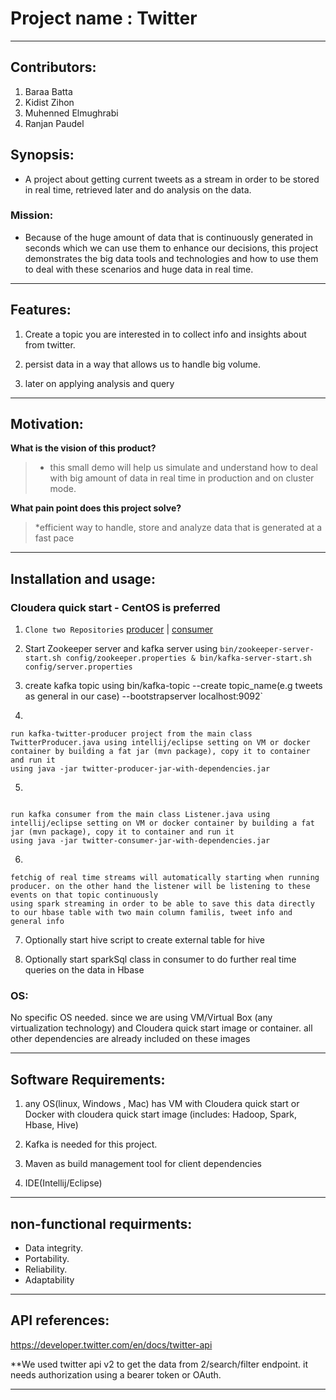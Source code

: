 
# Project name : Twitter

____

## Contributors:
1. Baraa Batta
2. Kidist Zihon
3. Muhenned Elmughrabi
4. Ranjan Paudel


## Synopsis:

* A project about getting current tweets as a stream in order to be stored in real time, retrieved later and do analysis on the data.

### Mission:

* Because of the huge amount of data that is continuously generated in seconds which we can use them to enhance our decisions, this project demonstrates the big data tools and technologies and how to use them to deal with these scenarios and huge data in real time.

___

## Features:

1. Create a topic you are interested in to collect info and insights about from twitter.

2. persist data in a way that allows us to handle big volume.

3. later on applying analysis and query

___


## Motivation:

**What is the vision of this product?**

> * this small demo will help us simulate and understand how to deal with big amount of data in real time in production and on cluster mode.


**What pain point does this project solve?**

> *efficient way to handle, store and analyze data that is generated at a fast pace

____


## Installation and usage:

### Cloudera quick start - CentOS is preferred

1. `Clone two Repositories` [producer](https://github.com/mhn998/kafka-twitter-producer) | [consumer](https://github.com/mhn998/kafka-spark-consumer)

2. Start Zookeeper server and kafka server using ```bin/zookeeper-server-start.sh config/zookeeper.properties & bin/kafka-server-start.sh config/server.properties ```


3. create kafka topic using bin/kafka-topic --create topic_name(e.g tweets as general in our case) --bootstrapserver localhost:9092`


4.
```
run kafka-twitter-producer project from the main class TwitterProducer.java using intellij/eclipse setting on VM or docker container by building a fat jar (mvn package), copy it to container and run it  
using java -jar twitter-producer-jar-with-dependencies.jar

```

5.
```

run kafka consumer from the main class Listener.java using intellij/eclipse setting on VM or docker container by building a fat jar (mvn package), copy it to container and run it 
using java -jar twitter-consumer-jar-with-dependencies.jar

```


6.
```
fetchig of real time streams will automatically starting when running producer. on the other hand the listener will be listening to these events on that topic continuously 
using spark streaming in order to be able to save this data directly to our hbase table with two main column familis, tweet info and general info

```

7. Optionally start hive script to create external table for hive

8. Optionally start sparkSql class in consumer to do further real time queries on the data in Hbase


### OS:
No specific OS needed. since we are using VM/Virtual Box (any virtualization technology) and Cloudera quick start image or container.
all other dependencies are already included on these images
____


## Software Requirements:

1. any OS(linux, Windows , Mac) has VM with Cloudera quick start or Docker with cloudera quick start image (includes: Hadoop, Spark, Hbase, Hive)

2. Kafka is needed for this project.

3. Maven as build management tool for client dependencies

4. IDE(Intellij/Eclipse)


____

## non-functional requirments:

* Data integrity.
* Portability.
* Reliability.
* Adaptability
____


## API references:

https://developer.twitter.com/en/docs/twitter-api

**We used twitter api v2 to get the data from 2/search/filter endpoint. it needs authorization using a bearer token or OAuth.

____







